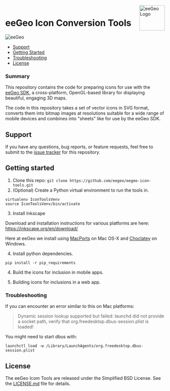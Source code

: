 <a href="http://www.eegeo.com/">
    <img src="http://cdn2.eegeo.com/wp-content/uploads/2016/03/eegeo_logo_quite_big.png" alt="eeGeo Logo" title="eegeo" align="right" height="80px" />
</a>

# eeGeo Icon Conversion Tools

![eeGeo](http://cdn2.eegeo.com/wp-content/uploads/2016/03/readme-banner.jpg)

* [Support](#support)
* [Getting Started](#getting-started)
* [Troubleshooting](#troubleshooting)
* [License](#license)

### Summary

This repository contains the code for preparing icons for use with the [eeGeo SDK](http://www.eegeo.com/), a cross-platform, OpenGL-based library for displaying beautiful, engaging 3D maps.

The code in this repository takes a set of vector icons in SVG format, converts them into bitmap images at resolutions suitable for a wide range of mobile devices and combines into "sheets" like for use by the eeGeo SDK.

## Support

If you have any questions, bug reports, or feature requests, feel free to submit to the [issue tracker](https://github.com/eegeo/eegeo-icon-tools/issues) for this repository.

## Getting started

1. Clone this repo: `git clone https://github.com/eegeo/eegeo-icon-tools.git`
2. (Optional) Create a Python virtual environment to run the tools in.
```
virtualenv IconToolsVenv
source IconToolsVenv/bin/activate
```
3. Install Inkscape

Download and installation instructions for various platforms are here: https://inkscape.org/en/download/

Here at eeGeo we install using [MacPorts](https://www.macports.org/) on Mac OS-X and [Choclatey](https://chocolatey.org/) on Windows.

4. Install python dependencies.

```
pip install -r pip_requirements
```

4. Build the icons for inclusion in mobile apps.

5. Building icons for inclusions in a web app.

### Troubleshooting 

If you can encounter an error similar to this on Mac platforms:

>Dynamic session lookup supported but failed: launchd did not provide a socket path, verify that org.freedesktop.dbus-session.plist is loaded!

You might need to start dbus with:

```
launchctl load -w /Library/LaunchAgents/org.freedesktop.dbus-session.plist
````

## License

The eeGeo Icom Tools are  released under the Simplified BSD License. See the [LICENSE.md](https://github.com/eegeo/eegeo-icon-tools/blob/master/LICENSE) file for details.
